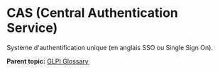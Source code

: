CAS (Central Authentication Service)
====================================

Système d'authentification unique (en anglais SSO ou Single Sign On).

**Parent topic:** [GLPI Glossary](../../glpi/glossary.html)

